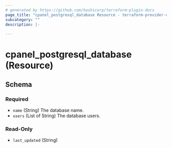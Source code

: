 ```yaml
---
# generated by https://github.com/hashicorp/terraform-plugin-docs
page_title: "cpanel_postgresql_database Resource - terraform-provider-cpanel"
subcategory: ""
description: |-
  
---
```


# cpanel_postgresql_database (Resource)





<!-- schema generated by tfplugindocs -->
## Schema

### Required

- `name` (String) The database name.
- `users` (List of String) The database users.

### Read-Only

- `last_updated` (String)
